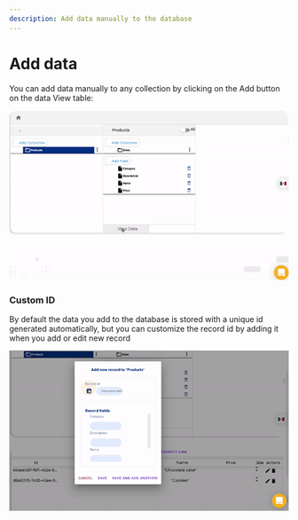 ```yaml
---
description: Add data manually to the database
---
```


# Add data

You can add data manually to any collection by clicking on the Add button on the data View table:

![](../../../.gitbook/assets/add-data.gif)

### Custom ID

By default the data you add to the database is stored with a unique id generated automatically, but you can customize the record id by adding it when you add or edit new record

![](../../../.gitbook/assets/custom-id.gif)

